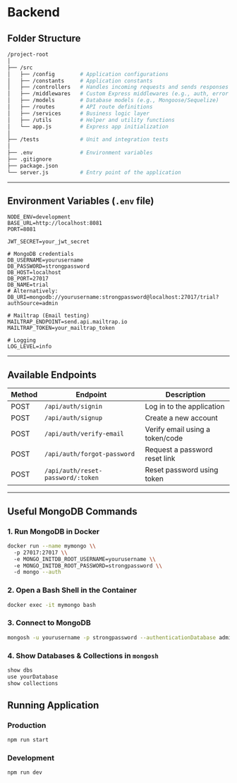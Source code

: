 # **Backend**

## **Folder Structure**

```bash
/project-root
│
├── /src
│   ├── /config        # Application configurations
│   ├── /constants     # Application constants
│   ├── /controllers   # Handles incoming requests and sends responses
│   ├── /middlewares   # Custom Express middlewares (e.g., auth, error handler)
│   ├── /models        # Database models (e.g., Mongoose/Sequelize)
│   ├── /routes        # API route definitions
│   ├── /services      # Business logic layer
│   ├── /utils         # Helper and utility functions
│   └── app.js         # Express app initialization
│
├── /tests             # Unit and integration tests
│
├── .env               # Environment variables
├── .gitignore
├── package.json
└── server.js          # Entry point of the application
```

---

## **Environment Variables (`.env` file)**

```env
NODE_ENV=development
BASE_URL=http://localhost:8081
PORT=8081

JWT_SECRET=your_jwt_secret

# MongoDB credentials
DB_USERNAME=yourusername
DB_PASSWORD=strongpassword
DB_HOST=localhost
DB_PORT=27017
DB_NAME=trial
# Alternatively: DB_URI=mongodb://yourusername:strongpassword@localhost:27017/trial?authSource=admin

# Mailtrap (Email testing)
MAILTRAP_ENDPOINT=send.api.mailtrap.io
MAILTRAP_TOKEN=your_mailtrap_token

# Logging
LOG_LEVEL=info
```

---

## **Available Endpoints**

| Method | Endpoint                          | Description                     |
| ------ | --------------------------------- | ------------------------------- |
| POST   | `/api/auth/signin`                | Log in to the application       |
| POST   | `/api/auth/signup`                | Create a new account            |
| POST   | `/api/auth/verify-email`          | Verify email using a token/code |
| POST   | `/api/auth/forgot-password`       | Request a password reset link   |
| POST   | `/api/auth/reset-password/:token` | Reset password using token      |

---

## **Useful MongoDB Commands**

### **1. Run MongoDB in Docker**

```bash
docker run --name mymongo \\
  -p 27017:27017 \\
  -e MONGO_INITDB_ROOT_USERNAME=yourusername \\
  -e MONGO_INITDB_ROOT_PASSWORD=strongpassword \\
  -d mongo --auth
```

### **2. Open a Bash Shell in the Container**

```bash
docker exec -it mymongo bash
```

### **3. Connect to MongoDB**

```bash
mongosh -u yourusername -p strongpassword --authenticationDatabase admin
```

### **4. Show Databases & Collections in `mongosh`**

```javascript
show dbs
use yourDatabase
show collections
```

## **Running Application**

### **Production**

```bash
npm run start
```

### **Development**

```bash
npm run dev
```
